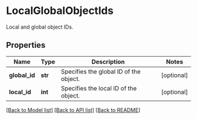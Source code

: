 # LocalGlobalObjectIds

Local and global object IDs.

## Properties
Name | Type | Description | Notes
------------ | ------------- | ------------- | -------------
**global_id** | **str** | Specifies the global ID of the object. | [optional] 
**local_id** | **int** | Specifies the local ID of the object. | [optional] 

[[Back to Model list]](../README.md#documentation-for-models) [[Back to API list]](../README.md#documentation-for-api-endpoints) [[Back to README]](../README.md)


